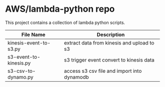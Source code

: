 # AWS/lambda-python repo
This project contains a collection of lambda python scripts. 

File Name      | Description
------------- | -------------  
kinesis-event-to-s3.py | extract data from kinesis and upload to s3
s3-event-to-kinesis.py | s3 trigger event convert to kinesis data
s3-csv-to-dynamo.py | access s3 csv file and import into dynamodb

